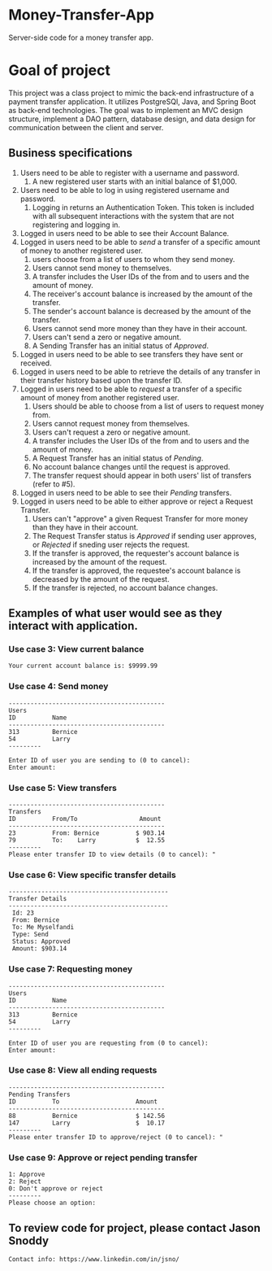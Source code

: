 # Money-Transfer-App
Server-side code for a money transfer app.

# Goal of project

This project was a class project to mimic the back-end infrastructure of a payment transfer application. It utilizes PostgreSQl, Java, and Spring Boot as back-end technologies. The goal was to implement an MVC design structure, implement a DAO pattern, database design, and data design for communication between the client and server.

## Business specifications

1. Users need to be able to register with a username and password.
   1. A new registered user starts with an initial balance of $1,000.
2. Users need to be able to log in using registered username and password.
   1. Logging in returns an Authentication Token. This token is included with all subsequent interactions with the system that are not registering and logging in.
3. Logged in users need to be able to see their Account Balance.
4. Logged in users need to be able to *send* a transfer of a specific amount of money to another registered user.
   1. users choose from a list of users to whom they send money.
   2. Users cannot send money to themselves.
   3. A transfer includes the User IDs of the from and to users and the amount of money.
   4. The receiver's account balance is increased by the amount of the transfer.
   5. The sender's account balance is decreased by the amount of the transfer.
   6. Users cannot send more money than they have in their account.
   7. Users can't send a zero or negative amount.
   8. A Sending Transfer has an initial status of *Approved*.
5. Logged in users need to be able to see transfers they have sent or received.
6. Logged in users need to be able to retrieve the details of any transfer in their transfer history based upon the transfer ID.
7. Logged in users need to be able to *request* a transfer of a specific amount of money from another registered user.
   1. Users should be able to choose from a list of users to request money from.
   2. Users cannot request money from themselves.
   3. Users can't request a zero or negative amount.
   4. A transfer includes the User IDs of the from and to users and the amount of money.
   5. A Request Transfer has an initial status of *Pending*.
   6. No account balance changes until the request is approved.
   7. The transfer request should appear in both users' list of transfers (refer to #5).
8. Logged in users need to be able to see their *Pending* transfers.
9. Logged in users need to be able to either approve or reject a Request Transfer.
   1. Users can't "approve" a given Request Transfer for more money than they have in their account.
   2. The Request Transfer status is *Approved* if sending user approves, or *Rejected* if sneding user rejects the request.
   3. If the transfer is approved, the requester's account balance is increased by the amount of the request.
   4. If the transfer is approved, the requestee's account balance is decreased by the amount of the request.
   5. If the transfer is rejected, no account balance changes.

## Examples of what user would see as they interact with application.

### Use case 3: View current balance
```
Your current account balance is: $9999.99
```

### Use case 4: Send money
```
-------------------------------------------
Users
ID          Name
-------------------------------------------
313         Bernice
54          Larry
---------

Enter ID of user you are sending to (0 to cancel):
Enter amount:
```

### Use case 5: View transfers
```
-------------------------------------------
Transfers
ID          From/To                 Amount
-------------------------------------------
23          From: Bernice          $ 903.14
79          To:    Larry           $  12.55
---------
Please enter transfer ID to view details (0 to cancel): "
```

### Use case 6: View specific transfer details
```
--------------------------------------------
Transfer Details
--------------------------------------------
 Id: 23
 From: Bernice
 To: Me Myselfandi
 Type: Send
 Status: Approved
 Amount: $903.14
```

### Use case 7: Requesting money
```
-------------------------------------------
Users
ID          Name
-------------------------------------------
313         Bernice
54          Larry
---------

Enter ID of user you are requesting from (0 to cancel):
Enter amount:
```

### Use case 8: View all ending requests
```
-------------------------------------------
Pending Transfers
ID          To                     Amount
-------------------------------------------
88          Bernice                $ 142.56
147         Larry                  $  10.17
---------
Please enter transfer ID to approve/reject (0 to cancel): "
```

### Use case 9: Approve or reject pending transfer
```
1: Approve
2: Reject
0: Don't approve or reject
---------
Please choose an option:
```

## **To review code for project, please contact Jason Snoddy** 
```
Contact info: https://www.linkedin.com/in/jsno/
```
